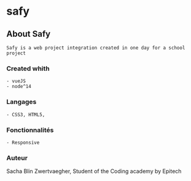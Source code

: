 # safy

## About Safy
```
Safy is a web project integration created in one day for a school project
```

### Created whith
```
- vueJS 
- node^14
```

### Langages
```
- CSS3, HTML5,
```

### Fonctionnalités
```
- Responsive
```

### Auteur
Sacha Blin Zwertvaegher,
Student of the Coding academy by Epitech

